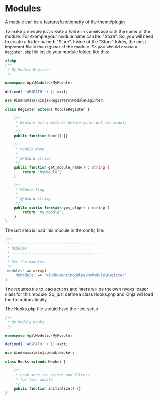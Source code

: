 # Modules

A module can be a feature/functionality of the theme/plugin

To make a module just create a folder in camelcase with the name of the module. For example your module name can be: "Store". So, you will need to create a folder named: "Store". Inside of the "Store" folder, the most important file is the register of the module. So you should create a `Register.php` file inside your module folder, like this:

```php
<?php
/**
 * My Module Register
 */

namespace App\Modules\MyModule;

defined( 'ABSPATH' ) || exit;

use KindHumans\Kinja\Registers\ModuleRegister;

class Register extends ModuleRegister {

    /**
     * Execute extra methods before construct the module
     *
     */
    public function boot() {}

    /**
     * Module Name
     *
     * @return string
     */
    public function get_module_name() : string {
        return 'MyModule';
    }

    /**
     * MOdule Slug
     *
     * @return string
     */
    public static function get_slug() : string {
        return 'my_module';
    }
}

```

The last step is load this module in the config file:

```php
/**
 * -----------------------------------------
 * Modules
 * -----------------------------------------
 *
 * Set the modules
 */
'modules' => array(
	'MyModule' => 'KindHumans\Modules\MyModule\Register'
)
```

The required file to load actions and filters will be the
own hooks loader class for this module. So, just define a
class Hooks.php and Kinja will load the file automatically.

The Hooks.php file should have the next setup

```php
/**
 * My Module Hooks
 */

namespace App\Modules\MyModule;

defined( 'ABSPATH' ) || exit;

use KindHuman\Kinja\Hook\Hooker;

class Hooks extends Hooker {

	/**
	 * Load here the action and filters
	 * for this module
	 */
	public function initialize() {}
}
```
